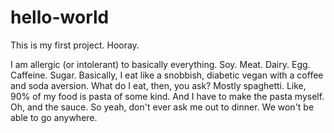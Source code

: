 # hello-world
This is my first project. Hooray.

I am allergic (or intolerant) to basically everything. Soy. Meat. Dairy. Egg. Caffeine. Sugar. Basically, I eat like a snobbish, diabetic vegan with a coffee and soda aversion. What do I eat, then, you ask? Mostly spaghetti. Like, 90% of my food is pasta of some kind. And I have to make the pasta myself. Oh, and the sauce. So yeah, don't ever ask me out to dinner. We won't be able to go anywhere.
